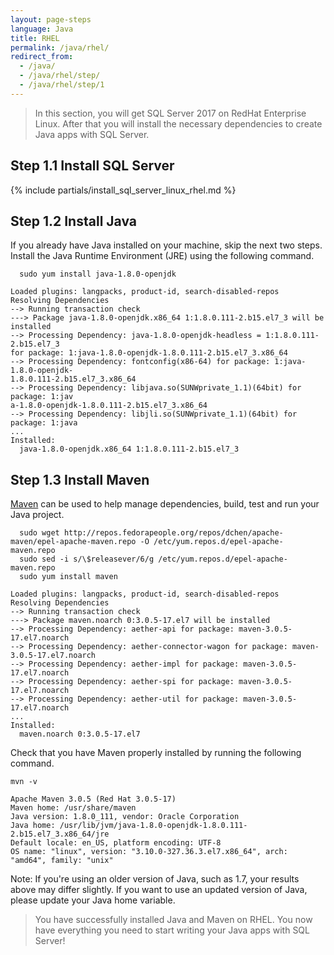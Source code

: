 ```yaml
---
layout: page-steps
language: Java
title: RHEL
permalink: /java/rhel/
redirect_from:
  - /java/
  - /java/rhel/step/
  - /java/rhel/step/1
---
```


> In this section, you will get SQL Server 2017 on RedHat Enterprise Linux. After that you will install the necessary dependencies to create Java apps with SQL Server.


## Step 1.1 Install SQL Server
{% include partials/install_sql_server_linux_rhel.md %}

## Step 1.2 Install Java

If you already have Java installed on your machine, skip the next two steps. Install the Java Runtime Environment (JRE) using the following command.

```terminal
  sudo yum install java-1.8.0-openjdk
```
```results
Loaded plugins: langpacks, product-id, search-disabled-repos
Resolving Dependencies
--> Running transaction check
---> Package java-1.8.0-openjdk.x86_64 1:1.8.0.111-2.b15.el7_3 will be installed
--> Processing Dependency: java-1.8.0-openjdk-headless = 1:1.8.0.111-2.b15.el7_3
for package: 1:java-1.8.0-openjdk-1.8.0.111-2.b15.el7_3.x86_64
--> Processing Dependency: fontconfig(x86-64) for package: 1:java-1.8.0-openjdk-
1.8.0.111-2.b15.el7_3.x86_64
--> Processing Dependency: libjava.so(SUNWprivate_1.1)(64bit) for package: 1:jav
a-1.8.0-openjdk-1.8.0.111-2.b15.el7_3.x86_64
--> Processing Dependency: libjli.so(SUNWprivate_1.1)(64bit) for package: 1:java
...
Installed:
  java-1.8.0-openjdk.x86_64 1:1.8.0.111-2.b15.el7_3
```

## Step 1.3 Install Maven

[Maven](https://maven.apache.org/) can be used to help manage dependencies, build, test and run your Java project.

```terminal
  sudo wget http://repos.fedorapeople.org/repos/dchen/apache-maven/epel-apache-maven.repo -O /etc/yum.repos.d/epel-apache-maven.repo
  sudo sed -i s/\$releasever/6/g /etc/yum.repos.d/epel-apache-maven.repo
  sudo yum install maven
```

```results
Loaded plugins: langpacks, product-id, search-disabled-repos
Resolving Dependencies
--> Running transaction check
---> Package maven.noarch 0:3.0.5-17.el7 will be installed
--> Processing Dependency: aether-api for package: maven-3.0.5-17.el7.noarch
--> Processing Dependency: aether-connector-wagon for package: maven-3.0.5-17.el7.noarch
--> Processing Dependency: aether-impl for package: maven-3.0.5-17.el7.noarch
--> Processing Dependency: aether-spi for package: maven-3.0.5-17.el7.noarch
--> Processing Dependency: aether-util for package: maven-3.0.5-17.el7.noarch
...
Installed:
  maven.noarch 0:3.0.5-17.el7
```
Check that you have Maven properly installed by running the following command.

```terminal
mvn -v
```
```results
Apache Maven 3.0.5 (Red Hat 3.0.5-17)
Maven home: /usr/share/maven
Java version: 1.8.0_111, vendor: Oracle Corporation
Java home: /usr/lib/jvm/java-1.8.0-openjdk-1.8.0.111-2.b15.el7_3.x86_64/jre
Default locale: en_US, platform encoding: UTF-8
OS name: "linux", version: "3.10.0-327.36.3.el7.x86_64", arch: "amd64", family: "unix"
```
Note: If you're using an older version of Java, such as 1.7, your results above may differ slightly. If you want to use an updated version of Java, please update your Java home variable.

> You have successfully installed Java and Maven on RHEL. You now have everything you need to start writing your Java apps with SQL Server!
